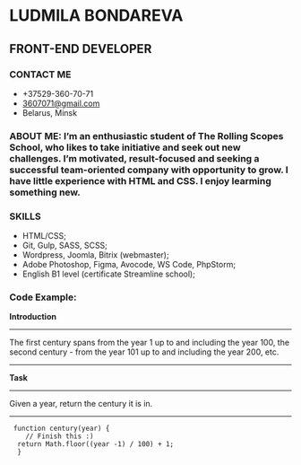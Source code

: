 # LUDMILA BONDAREVA
## FRONT-END DEVELOPER
### CONTACT ME
* +37529-360-70-71
* 3607071@gmail.com
* Belarus, Minsk
### ABOUT ME: I’m an enthusiastic student of The Rolling Scopes School, who likes to take initiative and seek out new challenges. I’m motivated, result-focused and seeking a successful team-oriented company with opportunity to grow. I have little experience with HTML and CSS. I enjoy learming something new.
### SKILLS
* HTML/CSS;
* Git, Gulp, SASS, SCSS;
* Wordpress, Joomla, Bitrix (webmaster);
* Adobe Photoshop, Figma, Avocode, WS Code, PhpStorm;
* English B1 level (certificate Streamline school);
### Code Example:
**Introduction**
*****
The first century spans from the year 1 up to and including the year 100, the second century - from the year 101 up to and including the year 200, etc.
*****
**Task**
*****
Given a year, return the century it is in.
*****
```
 function century(year) {
    // Finish this :)
  return Math.floor((year -1) / 100) + 1;
  }
  ```